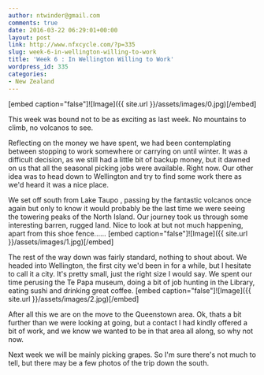 ```yaml
---
author: ntwinder@gmail.com
comments: true
date: 2016-03-22 06:29:01+00:00
layout: post
link: http://www.nfxcycle.com/?p=335
slug: week-6-in-wellington-willing-to-work
title: 'Week 6 : In Wellington Willing to Work'
wordpress_id: 335
categories:
- New Zealand
---
```


[embed caption="false"]![Image]({{ site.url }}/assets/images/0.jpg)[/embed]

This week was bound not to be as exciting as last week. No mountains to climb, no volcanos to see.  

Reflecting on the money we have spent, we had been contemplating between stopping to work somewhere or carrying on until winter. It was a difficult decision, as we still had a little bit of backup money, but it dawned on us that all the seasonal picking jobs were available. Right now.  Our other idea was to head down to Wellington and try to find some work there as we'd heard it was a nice place. 

We set off south from Lake Taupo , passing by the fantastic volcanos once again but only to know it would probably be the last time we were seeing the towering peaks of the North Island. Our journey took us through some interesting barren, rugged land. Nice to look at but not much happening, apart from this shoe fence......
[embed caption="false"]![Image]({{ site.url }}/assets/images/1.jpg)[/embed]


The rest of the way down was fairly standard, nothing to shout about. We headed into Wellington, the first city we'd been in for a while, but I hesitate to call it a city. It's pretty small, just the right size I would say. We spent our time perusing the Te Papa museum, doing a bit of job hunting in the Library, eating sushi and drinking great coffee.
[embed caption="false"]![Image]({{ site.url }}/assets/images/2.jpg)[/embed]


After all this we are on the move to the Queenstown area. Ok, thats a bit further than we were looking at going, but a contact I had kindly offered a bit of work, and we know we wanted to be in that area all along, so why not now.

Next week we will be mainly picking grapes. So I'm sure there's not much to tell, but there may be a few photos of the trip down the south.
